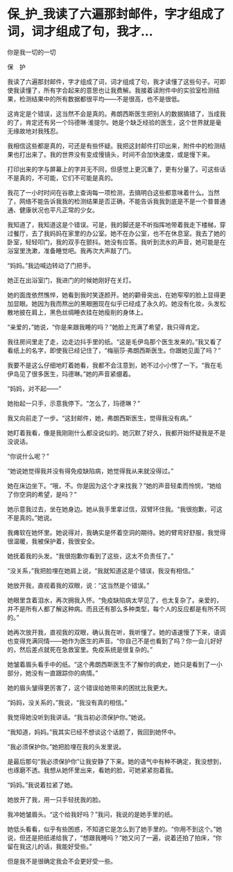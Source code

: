 # 保_护_我读了六遍那封邮件，字才组成了词，词才组成了句，我才...

你是我一切的一切

保　护

我读了六遍那封邮件，字才组成了词，词才组成了句，我才读懂了这些句子。可即使我读懂了，所有字合起来的意思也让我费解。我接着读附件中的实验室检测结果，检测结果中的所有数据都很平均——不是很高，也不是很低。

这肯定是个错误，这当然不会是真的。弗朗西斯医生把别人的数据搞错了，当成我的了，肯定还有另一个玛德琳·淮提尔。她是个缺乏经验的医生，这个世界就是毫无缘故地对我残忍。

我相信这些都是真的，可还是有些怀疑。我把这封邮件打印出来，附件中的检测结果也打出来了。我的世界没有变成慢镜头，时间不会加快速度，或是慢下来。

打印出来的字与屏幕上的字并无不同，但感觉上更沉重了，更有分量了。可这些话不是真的，不可能，它们不可能是真的。

我花了一小时时间在谷歌上查询每一项检测，去搞明白这些都意味着什么。当然了，网络不能告诉我我的检测结果是否正确，不能告诉我我到底是不是一个普普通通、健康状况也平凡正常的少女。

我知道了，我知道这是个错误。可是，我的脚还是不听指挥地带着我走下楼梯，穿过餐厅，去了我妈妈在家里的办公室。她不在办公室，也不在休息室。我去了她的卧室，轻轻叩门，我的双手在颤抖。她没有应答。我听到流水的声音，她可能是在浴室里洗漱，准备睡觉吧。我再次大声敲了门。

“妈妈。”我边喊边转动了门把手。

她正在出浴室门，我进门的时候她刚好在关灯。

她的面庞依然憔悴，她看到我时笑逐颜开。她的颧骨突出，在她窄窄的脸上显得更加显眼。她因为我而熬出的黑眼圈现在似乎已经成了永久的。她没有化妆，头发松散地披在肩上，黑色丝绸睡衣挂在她瘦削的身体上。

“亲爱的，”她说，“你是来跟我睡的吗？”她脸上充满了希望，我只得肯定。

我往房间里走了走，边走边抖手里的纸。“这是毛伊岛那个医生发来的。”我又看了看纸上的名字，即使我已经记住了，“梅丽莎·弗朗西斯医生。你跟她见面了吗？”

我要不是这么仔细地盯着她看，我都不会注意到，她不过小小愣了一下。“我在毛伊岛见了很多医生，玛德琳。”她的声音紧绷着。

“妈妈，对不起——”

她抬起一只手，示意我停下。“怎么了，玛德琳？”

我又向前走了一步。“这封邮件，她，弗朗西斯医生，觉得我没有病。”

她盯着我看，像是我刚刚什么都没说似的。她沉默了好久，我都开始怀疑我是不是没说话。

“你说什么呢？”

“她说她觉得我并没有得免疫缺陷病，她觉得我从来就没得过。”

她在床边坐下。“哦，不。你是因为这个才来找我？”她的声音轻柔而怜悯，“她给了你空洞的希望，是吗？”

她示意我过去，坐在她身边。她从我手里拿过信，双臂环住我。“我很抱歉，可这不是真的。”她说。

我瘫软在她怀里。她说得对，我确实是怀着空洞的期待。她的臂弯好舒服，我觉得很温暖，我被保护着，我很安全。

她抚着我的头发。“我很抱歉你看到了这些，这太不负责任了。”

“没关系，”我把脸埋在她肩上说，“我就知道这是个错误，我没有相信。”

她放开我，直视着我的双眼，说：“这当然是个错误。”

她眼里含着泪水，再次拥我入怀。“免疫缺陷病太罕见了，也太复杂了。亲爱的，并不是所有人都了解这种病。而且还有那么多种类型，每个人的反应都是有所不同的。”

她再次放开我，直视我的双眼，确认我在听，我听懂了。她的语速慢了下来，语调也变得充满同情——她作为医生的声音。“你自己不是也看到了吗？你一会儿好好的，然后差点就死在急救室里。免疫系统是很复杂的。”

她皱着眉头看手中的纸。“这个弗朗西斯医生不了解你的病史，她只是看到了一小部分，她没有一直跟踪你的病情。”

她的眉头皱得更厉害了，这个错误给她带来的困扰比我更大。

“妈妈，没关系的，”我说，“我没有真的相信。”

我觉得她没听到我讲话。“我当初必须保护你。”她说。

“我知道，妈妈。”我其实已经不想谈这个话题了，我回到她怀中。

“我必须保护你。”她把脸埋在我的头发里说。

是最后那句“我必须保护你”让我安静了下来。她的语气中有种不确定，我没想到，也琢磨不透。我想从她怀里出来，看她的脸，可她紧紧抱着我。

“妈妈。”我说着拉紧了她。

她放开了我，用一只手轻抚我的脸。

我冲她皱眉头。“这个给我好吗？”我问，我说的是她手里的纸。

她低头看看，似乎有些困惑，不知道它是怎么到了她手里的。“你用不到这个。”她说，但还是把纸递给我了，“想跟我睡吗？”她又问了一遍，说着还拍了拍床，“你留在我这儿的话，我能好受些。”

但是我不是很确定我会不会更好受一些。
